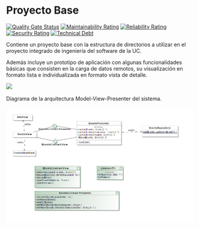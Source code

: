 # Proyecto Base

[![Quality Gate Status](https://sonarcloud.io/api/project_badges/measure?project=AppEventosSantanderGrupo3&metric=alert_status)](https://sonarcloud.io/dashboard?id=AppEventosSantanderGrupo3) [![Maintainability Rating](https://sonarcloud.io/api/project_badges/measure?project=AppEventosSantanderGrupo3&metric=sqale_rating)](https://sonarcloud.io/dashboard?id=AppEventosSantanderGrupo3) [![Reliability Rating](https://sonarcloud.io/api/project_badges/measure?project=AppEventosSantanderGrupo3&metric=reliability_rating)](https://sonarcloud.io/dashboard?id=AppEventosSantanderGrupo3) [![Security Rating](https://sonarcloud.io/api/project_badges/measure?project=AppEventosSantanderGrupo3&metric=security_rating)](https://sonarcloud.io/dashboard?id=AppEventosSantanderGrupo3) [![Technical Debt](https://sonarcloud.io/api/project_badges/measure?project=AppEventosSantanderGrupo3&metric=sqale_index)](https://sonarcloud.io/dashboard?id=AppEventosSantanderGrupo3)





Contiene un proyecto base con la estructura de directorios a utilizar en el proyecto integrado de ingeniería del software de la UC. 

Además incluye un prototipo de aplicación con algunas funcionalidades básicas que consisten en la carga de datos remotos, su visualización en formato lista e individualizada en formato vista de detalle.

![](estructura.jpg)

Diagrama de la arquitectura Model-View-Presenter del sistema.

![](Docs/Models/Arquitectura.png)
